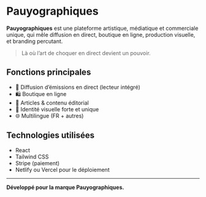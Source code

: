 # Pauyographiques

**Pauyographiques** est une plateforme artistique, médiatique et commerciale unique, qui mêle diffusion en direct, boutique en ligne, production visuelle, et branding percutant.

> Là où l’art de choquer en direct devient un pouvoir.

## Fonctions principales

- 🎥 Diffusion d’émissions en direct (lecteur intégré)
- 🛍️ Boutique en ligne
- 📰 Articles & contenu éditorial
- 🧠 Identité visuelle forte et unique
- 🌐 Multilingue (FR + autres)

## Technologies utilisées

- React
- Tailwind CSS
- Stripe (paiement)
- Netlify ou Vercel pour le déploiement

---

**Développé pour la marque Pauyographiques.**
